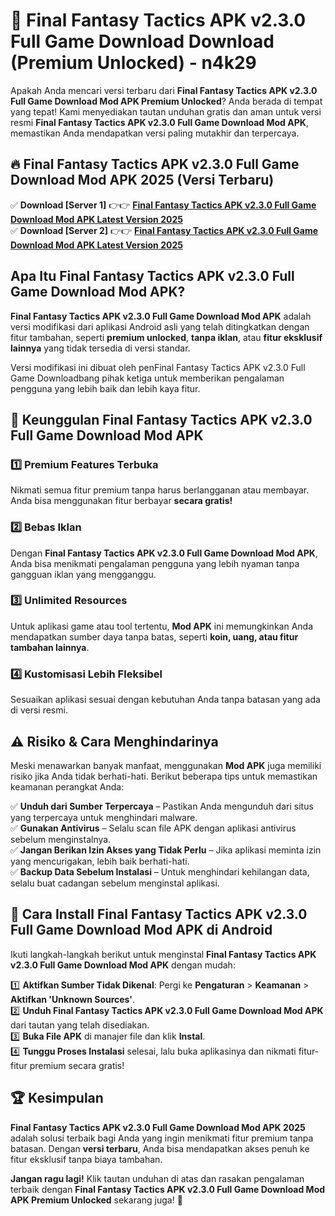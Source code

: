 # 🎯 Final Fantasy Tactics APK v2.3.0 Full Game Download  Download (Premium Unlocked) -  n4k29

Apakah Anda mencari versi terbaru dari **Final Fantasy Tactics APK v2.3.0 Full Game Download Mod APK Premium Unlocked**? Anda berada di tempat yang tepat! Kami menyediakan tautan unduhan gratis dan aman untuk versi resmi **Final Fantasy Tactics APK v2.3.0 Full Game Download Mod APK**, memastikan Anda mendapatkan versi paling mutakhir dan terpercaya.

## 🔥 Final Fantasy Tactics APK v2.3.0 Full Game Download Mod APK 2025 (Versi Terbaru)

✅ **Download [Server 1]** 👉👉 [**Final Fantasy Tactics APK v2.3.0 Full Game Download Mod APK Latest Version 2025**](https://momento.my/?title=Final_Fantasy_Tactics_APK_v2.3.0_Full_Game_Download)  
✅ **Download [Server 2]** 👉👉 [**Final Fantasy Tactics APK v2.3.0 Full Game Download Mod APK Latest Version 2025**](https://momento.my/?title=Final_Fantasy_Tactics_APK_v2.3.0_Full_Game_Download)  

## Apa Itu Final Fantasy Tactics APK v2.3.0 Full Game Download Mod APK?

**Final Fantasy Tactics APK v2.3.0 Full Game Download Mod APK** adalah versi modifikasi dari aplikasi Android asli yang telah ditingkatkan dengan fitur tambahan, seperti **premium unlocked**, **tanpa iklan**, atau **fitur eksklusif lainnya** yang tidak tersedia di versi standar.

Versi modifikasi ini dibuat oleh penFinal Fantasy Tactics APK v2.3.0 Full Game Downloadbang pihak ketiga untuk memberikan pengalaman pengguna yang lebih baik dan lebih kaya fitur.

## 🎯 Keunggulan Final Fantasy Tactics APK v2.3.0 Full Game Download Mod APK

### 1️⃣ Premium Features Terbuka
Nikmati semua fitur premium tanpa harus berlangganan atau membayar. Anda bisa menggunakan fitur berbayar **secara gratis!**

### 2️⃣ Bebas Iklan
Dengan **Final Fantasy Tactics APK v2.3.0 Full Game Download Mod APK**, Anda bisa menikmati pengalaman pengguna yang lebih nyaman tanpa gangguan iklan yang mengganggu.

### 3️⃣ Unlimited Resources
Untuk aplikasi game atau tool tertentu, **Mod APK** ini memungkinkan Anda mendapatkan sumber daya tanpa batas, seperti **koin, uang, atau fitur tambahan lainnya**.

### 4️⃣ Kustomisasi Lebih Fleksibel
Sesuaikan aplikasi sesuai dengan kebutuhan Anda tanpa batasan yang ada di versi resmi.

## ⚠️ Risiko & Cara Menghindarinya

Meski menawarkan banyak manfaat, menggunakan **Mod APK** juga memiliki risiko jika Anda tidak berhati-hati. Berikut beberapa tips untuk memastikan keamanan perangkat Anda:

✅ **Unduh dari Sumber Terpercaya** – Pastikan Anda mengunduh dari situs yang terpercaya untuk menghindari malware.  
✅ **Gunakan Antivirus** – Selalu scan file APK dengan aplikasi antivirus sebelum menginstalnya.  
✅ **Jangan Berikan Izin Akses yang Tidak Perlu** – Jika aplikasi meminta izin yang mencurigakan, lebih baik berhati-hati.  
✅ **Backup Data Sebelum Instalasi** – Untuk menghindari kehilangan data, selalu buat cadangan sebelum menginstal aplikasi.

## 📌 Cara Install Final Fantasy Tactics APK v2.3.0 Full Game Download Mod APK di Android

Ikuti langkah-langkah berikut untuk menginstal **Final Fantasy Tactics APK v2.3.0 Full Game Download Mod APK** dengan mudah:

1️⃣ **Aktifkan Sumber Tidak Dikenal**: Pergi ke **Pengaturan** > **Keamanan** > **Aktifkan 'Unknown Sources'**.  
2️⃣ **Unduh Final Fantasy Tactics APK v2.3.0 Full Game Download Mod APK** dari tautan yang telah disediakan.  
3️⃣ **Buka File APK** di manajer file dan klik **Instal**.  
4️⃣ **Tunggu Proses Instalasi** selesai, lalu buka aplikasinya dan nikmati fitur-fitur premium secara gratis!

## 🏆 Kesimpulan

**Final Fantasy Tactics APK v2.3.0 Full Game Download Mod APK 2025** adalah solusi terbaik bagi Anda yang ingin menikmati fitur premium tanpa batasan. Dengan **versi terbaru**, Anda bisa mendapatkan akses penuh ke fitur eksklusif tanpa biaya tambahan.

**Jangan ragu lagi!** Klik tautan unduhan di atas dan rasakan pengalaman terbaik dengan **Final Fantasy Tactics APK v2.3.0 Full Game Download Mod APK Premium Unlocked** sekarang juga! 🚀

